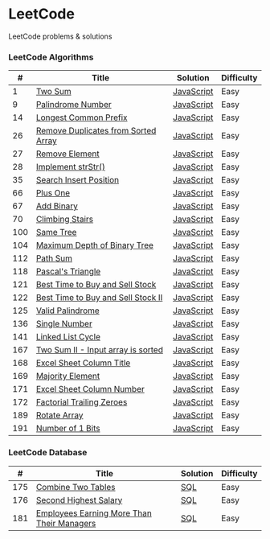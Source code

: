 # LeetCode
LeetCode problems & solutions

### LeetCode Algorithms

| # | Title | Solution | Difficulty |
|---| ----- | -------- | ---------- |
|1|[Two Sum](https://leetcode.com/problems/two-sum/)|[JavaScript](algorithms/Two%20Sum/index.js)|Easy|
|9|[Palindrome Number](https://leetcode.com/problems/palindrome-number/)|[JavaScript](algorithms/Palindrome%20Number/index.js)|Easy|
|14|[Longest Common Prefix](https://leetcode.com/problems/longest-common-prefix/)|[JavaScript](algorithms/Longest%20Common%20Prefix/index.js)|Easy|
|26|[Remove Duplicates from Sorted Array](https://leetcode.com/problems/remove-duplicates-from-sorted-array/)|[JavaScript](algorithms/Remove%20Duplicates%20from%20Sorted%20Array/index.js)|Easy|
|27|[Remove Element](https://leetcode.com/problems/remove-element/)|[JavaScript](algorithms/Remove%20Element/index.js)|Easy|
|28|[Implement strStr()](https://leetcode.com/problems/implement-strstr/)|[JavaScript](algorithms/Implement%20strStr()/index.js)|Easy|
|35|[Search Insert Position](https://leetcode.com/problems/search-insert-position/)|[JavaScript](algorithms/Search%20Insert%20Position/index.js)|Easy|
|66|[Plus One](https://leetcode.com/problems/plus-one/)|[JavaScript](algorithms/Plus%20One/index.js)|Easy|
|67|[Add Binary](https://leetcode.com/problems/add-binary/)|[JavaScript](algorithms/Add%20Binary/index.js)|Easy|
|70|[Climbing Stairs](https://leetcode.com/problems/climbing-stairs/)|[JavaScript](algorithms/Climbing%20Stairs/index.js)|Easy|
|100|[Same Tree](https://leetcode.com/problems/same-tree/)|[JavaScript](algorithms/Same%20Tree/index.js)|Easy|
|104|[Maximum Depth of Binary Tree](https://leetcode.com/problems/maximum-depth-of-binary-tree/)|[JavaScript](algorithms/Maximum%20Depth%20of%20Binary%20Tree/index.js)|Easy|
|112|[Path Sum](https://leetcode.com/problems/path-sum/)|[JavaScript](algorithms/Path%20Sum/index.js)|Easy|
|118|[Pascal's Triangle](https://leetcode.com/problems/pascals-triangle/)|[JavaScript](algorithms/Pascal's%20Triangle/index.js)|Easy|
|121|[Best Time to Buy and Sell Stock](https://leetcode.com/problems/best-time-to-buy-and-sell-stock/)|[JavaScript](algorithms/Best%20Time%20to%20Buy%20and%20Sell%20Stock/index.js)|Easy|
|122|[Best Time to Buy and Sell Stock II](https://leetcode.com/problems/best-time-to-buy-and-sell-stock-ii/)|[JavaScript](algorithms/Best%20Time%20to%20Buy%20and%20Sell%20Stock%20II/index.js)|Easy|
|125|[Valid Palindrome](https://leetcode.com/problems/valid-palindrome/)|[JavaScript](algorithms/Valid%20Palindrome/index.js)|Easy|
|136|[Single Number](https://leetcode.com/problems/single-number/)|[JavaScript](algorithms/Single%20Number/index.js)|Easy|
|141|[Linked List Cycle](https://leetcode.com/problems/linked-list-cycle/)|[JavaScript](algorithms/Linked%20List%20Cycle/index.js)|Easy|
|167|[Two Sum II - Input array is sorted](https://leetcode.com/problems/two-sum-ii-input-array-is-sorted/)|[JavaScript](algorithms/Two%20Sum%20II%20-%20Input%20array%20is%20sorted/index.js)|Easy|
|168|[Excel Sheet Column Title](https://leetcode.com/problems/excel-sheet-column-title/)|[JavaScript](algorithms/Excel%20Sheet%20Column%20Title/index.js)|Easy|
|169|[Majority Element](https://leetcode.com/problems/majority-element/)|[JavaScript](algorithms/Majority%20Element/index.js)|Easy|
|171|[Excel Sheet Column Number](https://leetcode.com/problems/excel-sheet-column-number/)|[JavaScript](algorithms/Excel%20Sheet%20Column%20Number/index.js)|Easy|
|172|[Factorial Trailing Zeroes](https://leetcode.com/problems/factorial-trailing-zeroes/)|[JavaScript](algorithms/Factorial%20Trailing%20Zeroes/index.js)|Easy|
|189|[Rotate Array](https://leetcode.com/problems/rotate-array/)|[JavaScript](algorithms/Rotate%20Array/index.js)|Easy|
|191|[Number of 1 Bits](https://leetcode.com/problems/number-of-1-bits/)|[JavaScript](algorithms/Number%20of%201%20Bits/index.js)|Easy|

### LeetCode Database

| # | Title | Solution | Difficulty |
|---| ----- | -------- | ---------- |
|175|[Combine Two Tables](https://leetcode.com/problems/combine-two-tables/)|[SQL](sql/Combine%20Two%20Tables/index.sql)|Easy|
|176|[Second Highest Salary](https://leetcode.com/problems/second-highest-salary/)|[SQL](sql/Second%20Highest%20Salary/index.sql)|Easy|
|181|[Employees Earning More Than Their Managers](https://leetcode.com/problems/employees-earning-more-than-their-managers/)|[SQL](sql/Employees%20Earning%20More%20Than%20Their%20Managers/index.sql)|Easy|